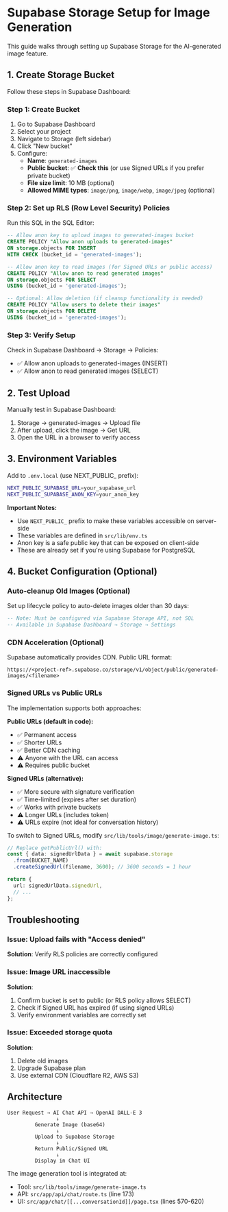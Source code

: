 # Supabase Storage Setup for Image Generation

This guide walks through setting up Supabase Storage for the AI-generated image feature.

## 1. Create Storage Bucket

Follow these steps in Supabase Dashboard:

### Step 1: Create Bucket
1. Go to Supabase Dashboard
2. Select your project
3. Navigate to Storage (left sidebar)
4. Click "New bucket"
5. Configure:
   - **Name**: `generated-images`
   - **Public bucket**: ✅ **Check this** (or use Signed URLs if you prefer private bucket)
   - **File size limit**: 10 MB (optional)
   - **Allowed MIME types**: `image/png`, `image/webp`, `image/jpeg` (optional)

### Step 2: Set up RLS (Row Level Security) Policies

Run this SQL in the SQL Editor:

```sql
-- Allow anon key to upload images to generated-images bucket
CREATE POLICY "Allow anon uploads to generated-images"
ON storage.objects FOR INSERT
WITH CHECK (bucket_id = 'generated-images');

-- Allow anon key to read images (for Signed URLs or public access)
CREATE POLICY "Allow anon to read generated images"
ON storage.objects FOR SELECT
USING (bucket_id = 'generated-images');

-- Optional: Allow deletion (if cleanup functionality is needed)
CREATE POLICY "Allow users to delete their images"
ON storage.objects FOR DELETE
USING (bucket_id = 'generated-images');
```

### Step 3: Verify Setup

Check in Supabase Dashboard → Storage → Policies:
- ✅ Allow anon uploads to generated-images (INSERT)
- ✅ Allow anon to read generated images (SELECT)

## 2. Test Upload

Manually test in Supabase Dashboard:
1. Storage → generated-images → Upload file
2. After upload, click the image → Get URL
3. Open the URL in a browser to verify access

## 3. Environment Variables

Add to `.env.local` (use NEXT_PUBLIC_ prefix):

```bash
NEXT_PUBLIC_SUPABASE_URL=your_supabase_url
NEXT_PUBLIC_SUPABASE_ANON_KEY=your_anon_key
```

**Important Notes:**
- Use `NEXT_PUBLIC_` prefix to make these variables accessible on server-side
- These variables are defined in `src/lib/env.ts`
- Anon key is a safe public key that can be exposed on client-side
- These are already set if you're using Supabase for PostgreSQL

## 4. Bucket Configuration (Optional)

### Auto-cleanup Old Images (Optional)

Set up lifecycle policy to auto-delete images older than 30 days:

```sql
-- Note: Must be configured via Supabase Storage API, not SQL
-- Available in Supabase Dashboard → Storage → Settings
```

### CDN Acceleration (Optional)

Supabase automatically provides CDN. Public URL format:
```
https://<project-ref>.supabase.co/storage/v1/object/public/generated-images/<filename>
```

### Signed URLs vs Public URLs

The implementation supports both approaches:

**Public URLs (default in code):**
- ✅ Permanent access
- ✅ Shorter URLs
- ✅ Better CDN caching
- ⚠️ Anyone with the URL can access
- ⚠️ Requires public bucket

**Signed URLs (alternative):**
- ✅ More secure with signature verification
- ✅ Time-limited (expires after set duration)
- ✅ Works with private buckets
- ⚠️ Longer URLs (includes token)
- ⚠️ URLs expire (not ideal for conversation history)

To switch to Signed URLs, modify `src/lib/tools/image/generate-image.ts`:

```typescript
// Replace getPublicUrl() with:
const { data: signedUrlData } = await supabase.storage
  .from(BUCKET_NAME)
  .createSignedUrl(filename, 3600); // 3600 seconds = 1 hour

return {
  url: signedUrlData.signedUrl,
  // ...
};
```

## Troubleshooting

### Issue: Upload fails with "Access denied"
**Solution**: Verify RLS policies are correctly configured

### Issue: Image URL inaccessible
**Solution**:
1. Confirm bucket is set to public (or RLS policy allows SELECT)
2. Check if Signed URL has expired (if using signed URLs)
3. Verify environment variables are correctly set

### Issue: Exceeded storage quota
**Solution**:
1. Delete old images
2. Upgrade Supabase plan
3. Use external CDN (Cloudflare R2, AWS S3)

## Architecture

```
User Request → AI Chat API → OpenAI DALL-E 3
                ↓
         Generate Image (base64)
                ↓
         Upload to Supabase Storage
                ↓
         Return Public/Signed URL
                ↓
         Display in Chat UI
```

The image generation tool is integrated at:
- Tool: `src/lib/tools/image/generate-image.ts`
- API: `src/app/api/chat/route.ts` (line 173)
- UI: `src/app/chat/[[...conversationId]]/page.tsx` (lines 570-620)
